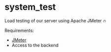 # system_test
Load testing of our server using Apache JMeter 🔥

Requirements:
  - [JMeter](http://jmeter.apache.org/)
  - Access to the backend
